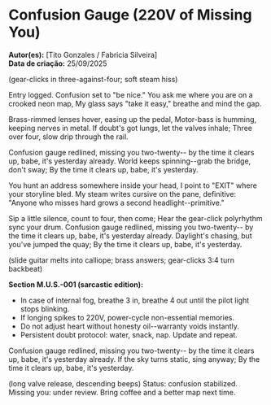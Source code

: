 # Confusion Gauge (220V of Missing You)

**Autor(es):** [Tito Gonzales / Fabricia Silveira]  
**Data de criação:** 25/09/2025

(gear-clicks in three-against-four; soft steam hiss)

Entry logged. Confusion set to "be nice."
You ask me where you are on a crooked neon map,
My glass says "take it easy," breathe and mind the gap.

Brass-rimmed lenses hover, easing up the pedal,
Motor-bass is humming, keeping nerves in metal.
If doubt's got lungs, let the valves inhale;
Three over four, slow drip through the rail.

Confusion gauge redlined, missing you two-twenty--
by the time it clears up, babe, it's yesterday already.
World keeps spinning--grab the bridge, don't sway;
By the time it clears up, babe, it's yesterday.

You hunt an address somewhere inside your head,
I point to "EXIT" where your storyline bled.
My steam writes cursive on the pane, definitive:
"Anyone who misses hard grows a second headlight--primitive."

Sip a little silence, count to four, then come;
Hear the gear-click polyrhythm sync your drum.
Confusion gauge redlined, missing you two-twenty--
by the time it clears up, babe, it's yesterday already.
Daylight's chasing, but you've jumped the quay;
By the time it clears up, babe, it's yesterday.

(slide guitar melts into calliope; brass answers; gear-clicks 3:4 turn backbeat)

**Section M.U.S.-001 (sarcastic edition):**

- In case of internal fog, breathe 3 in, breathe 4 out until the pilot light stops blinking.
- If longing spikes to 220V, power-cycle non-essential memories.
- Do not adjust heart without honesty oil--warranty voids instantly.
- Persistent doubt protocol: water, snack, nap. Update and repeat.

Confusion gauge redlined, missing you two-twenty--
by the time it clears up, babe, it's yesterday already.
If the sky turns static, sing anyway;
By the time it clears up, babe, it's yesterday.

(long valve release, descending beeps)
Status: confusion stabilized. Missing you: under review. Bring coffee and a better map next time.
